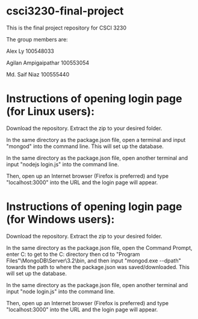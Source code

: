 # csci3230-final-project
This is the final project repository for CSCI 3230

The group members are:

Alex Ly   100548033

Agilan Ampigaipathar   100553054

Md. Saif Niaz 100555440

# Instructions of opening login page (for Linux users):
Download the repository. Extract the zip to your desired folder.

In the same directory as the package.json file, open a terminal and input "mongod" into the command line. This will set up the database.

In the same directory as the package.json file, open another terminal and input "nodejs login.js" into the command line.

Then, open up an Internet browser (Firefox is preferred) and type "localhost:3000" into the URL and the login page will appear.

# Instructions of opening login page (for Windows users):
Download the repository. Extract the zip to your desired folder.

In the same directory as the package.json file, open the Command Prompt, enter C: to get to the C: directory then cd to \"Program Files"\MongoDB\Server\3.2\bin, and then input "mongod.exe --dpath" towards the path to where the package.json was saved/downloaded. This will set up the database.

In the same directory as the package.json file, open another terminal and input "node login.js" into the command line.

Then, open up an Internet browser (Firefox is preferred) and type "localhost:3000" into the URL and the login page will appear.

